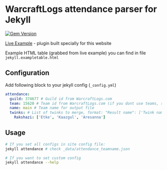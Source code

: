 # WarcraftLogs attendance parser for Jekyll

[![Gem Version](https://badge.fury.io/rb/jekyll-wowattendance.svg)](https://badge.fury.io/rb/jekyll-wowattendance)

[Live Example](https://forestguild.club/attendance) - plugin built specially for this website

Example HTML table (grabbed from live example) you can find in file `jekyll.exampletable.html`

## Configuration

Add following block to your jekyll config (`_config.yml`)

```yml
attendance:
  guild: 374677 # Guild id from WarcraftLogs.com
  team: 15620 # Team id from WarcraftLogs.com (if you dont use teams, set 0)
  name: main # Team name for output file
  twinks: # List of twinks to merge, format: "Result name": ['Twink name 1', 'Twink name 2']
    Rakshazi: ['Etke', 'Kaazgul', 'Aresanna']
```

## Usage

```bash
# If you set all configs in site config file:
jekyll attendance # check _data/attendance_teamname.json

# If you want to set custom config
jekyll attendance --help
```
